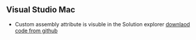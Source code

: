 ## Visual Studio Mac

* Custom assembly attribute is visuble in the Solution explorer
  [downlaod code from github](https://minhaskamal.github.io/DownGit/#/home?url=https:%2F%2Fgithub.com%2FEifelMono%2FReportedBugs%2Ftree%2Fmaster%2FVisualStudioMac%2Fproject1)
